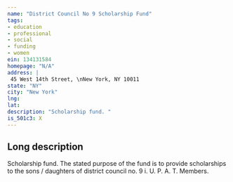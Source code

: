```yaml
---
name: "District Council No 9 Scholarship Fund"
tags:
- education
- professional
- social
- funding
- women
ein: 134131584
homepage: "N/A"
address: |
 45 West 14th Street, \nNew York, NY 10011
state: "NY"
city: "New York"
lng: 
lat: 
description: "Scholarship fund. "
is_501c3: X
---
```


## Long description

Scholarship fund. The stated purpose of the fund is to provide scholarships to the sons / daughters of district council no. 9 i. U. P. A. T. Members. 
